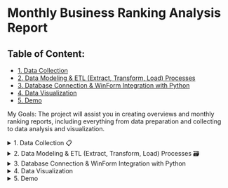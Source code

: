 # Monthly Business Ranking Analysis Report

## Table of Content:
- [1. Data Collection](#1-data-collection)
- [2. Data Modeling & ETL (Extract, Transform, Load) Processes](#2-data-preparation--transformation)
- [3. Database Connection & WinForm Integration with Python](#3-data-model)
- [4. Data Visualization](#4-data-visualization)
- [5. Demo](#5-demo)

My Goals: The project will assist you in creating overviews and monthly ranking reports, including everything from data preparation and collecting to data analysis and visualization.

<details>
    <summary id="1-data-collection">1. Data Collection 📋</summary>
    
* Choose file CSV on your desk to import data into DBeaver CE 📁 :
  
  <div align="center">
    <img src="https://github.com/user-attachments/assets/efd48115-7814-4a26-95e8-3888e5fc8bf9" alt="Choose file CSV" />
    <p><em>Choose file csv on computer</em></p>
  </div>

* Table Mapping 📊:
  
  <div align="center">
    <img src="https://github.com/user-attachments/assets/5d69790d-6fc3-44ac-906e-80bdde5722fa"/>
    <p><em>fact_kpi_month_raw_data_202402020653.csv</em></p>
  </div>

  <div align="center">
    <img src="https://github.com/user-attachments/assets/cb92c316-dc1b-4aa2-886e-8083ab18a992"/>
    <p><em>fact_txn_month_raw_data_202402020504.csv</em></p>
  </div>

  <div align="center">
    <img src="https://github.com/user-attachments/assets/d313d5aa-2bad-4330-bf86-82b124e0fde6"/>
    <p><em>dim_structure.csv</em></p>
  </div>

  <div align="center">
    <img src="https://github.com/user-attachments/assets/3fba2db3-8ae1-4d7d-a9a4-f95e7e26b6f7"/>
    <p><em>dim_pos.csv</em></p>
  </div>

   <div align="center">
    <img src="https://github.com/user-attachments/assets/c5dc163c-71a4-498b-bb16-4a219e01340c"/>
    <p><em>kpi_asm_data_202305.csv</em></p>
  </div>

<span>**Note**</span>: When querying, you can modify the target columns to the name columns of your choice. However, you must select the target type depending on the source type since it directly affects the table data in dbeaver-ce.
  
* Loading⏳:
  
<div align="center">
  <img src="https://github.com/user-attachments/assets/6e9c16ea-3cee-4a0b-824a-03db34adf42c" alt="loading file .csv" />
  <p><em>loading file .csv</em></p>
</div>

<span>**However**</span>, if there is a problem, you should remove the actual table from dbeaver-ce and restart the procedure. You can get in touch with me for assistance.

<div align="center">
  <img src="https://github.com/user-attachments/assets/2ae9e380-d3d8-450f-8b3c-2248045641b4" alt="the screen following a successful import" />
  <p><em>the screen following a successful import</em></p>
</div>

</details>


<details>
  <summary id="2-data-preparation--transformation">2. Data Modeling & ETL (Extract, Transform, Load) Processes 🗃️ </summary>
    
* You need to create physical, we will 2 folder including: summary (tổng hợp) and ranking (xếp hạng)
    * Summary(tổng hợp):
  
      - You may view the code postgres by click this [here](https://github.com/phucnguyen140502/Monthly-Business-Ranking-Report/tree/main/script/t%C3%B4ng%20h%E1%BB%A3p). After the creating the physical table for the summary, this is the query you should use:
        
      - It the query when you finish create physical table for summary:
     
        ```sql
        SELECT * FROM results r;
        ```

              
          
      <div align="center">
      <img src="https://github.com/user-attachments/assets/2cc7e639-88d1-499e-a320-ab5d39190399"/>
       <p><em>the results for summary</em></p>
     </div>

      
    * Ranking (xếp hạng):
      
      - You may view the code postgres by click this [here](https://github.com/phucnguyen140502/Monthly-Business-Ranking-Report/tree/main/script/x%E1%BA%BFp%20h%E1%BA%A1ng). After the creating the physical table for the summary, this is the query you should use:
        
      - It the query when you finish create physical table for ranking:
     
        ```sql
        SELECT * FROM xep_hang xh;
        ```
            
        
      <div align="center">
      <img src="https://github.com/user-attachments/assets/95c07a25-c261-4091-a8f7-7cf7c754fd2d"/>
       <p><em>the results for ranking</em></p>
     </div>


</details>

<details>
  <summary id="3-data-model">3. Database Connection & WinForm Integration with Python</summary>
    
* Connect With Postgres:
    ```python

    def test_connection():
        dbname = dbname_entry.get()
        user = user_entry.get()
        host = host_entry.get()
        password = password_entry.get()
        port = port_entry.get()
    
        password = urllib.parse.quote_plus(password)
        connection_string = f"postgresql://{user}:{password}@{host}:{port}/{dbname}"
        
        try:
            engine = create_engine(connection_string)
            connection = engine.connect()
            connection.close()
            connection_status.config(text="Connected successfully", foreground="green")
            messagebox.showinfo("Connection Success", "Successfully connected to the database!")
        except Exception as e:
            connection_status.config(text="Connection failed", foreground="red")
            messagebox.showerror("Connection Error", f"Failed to connect to the database:\n{str(e)}")

    def connect_postgres(query, connection_details):
        """
        Kết nối với PostgreSQL thông qua SQLAlchemy và lấy dữ liệu theo query.
        """
        engine = create_engine(connection_details)
        df = pd.read_sql_query(query, engine)
        engine.dispose()
        return df
    ```
    
* Update excel BCTH & BCXH:

    ```python
    def update_excel_BCTH_with_postgres_data(excel_file, sheet_name, query, connection_details, criteria_column='criteria'):
        """
        Kiểm tra dữ liệu trong cột A của tệp Excel và ghi dữ liệu từ PostgreSQL vào bắt đầu từ hàng 4.
        """
        # Load the Excel file and the specific sheet
        workbook = load_workbook(excel_file)
        sheet = workbook[sheet_name]
        
        # Get the criteria column from PostgreSQL
        criteria_df = connect_postgres(query, connection_details)
        # print(criteria_df)
        criteria_list = criteria_df[criteria_column].tolist()
        # print(criteria_list)
        # Iterate through each cell in column A starting from row 4
        for row in sheet.iter_rows(min_row=4, min_col=1, max_col=1):
            cell_value = row[0].value
            if cell_value in criteria_list:
                # Get the row index
                row_index = row[0].row
                # Update the cells in this row with the data from PostgreSQL
                for col_index, value in enumerate(criteria_df.loc[criteria_df[criteria_column] == cell_value].values.flatten(), start=1):
                    sheet.cell(row=row_index, column=col_index, value=value)
        
        # Save the workbook
        workbook.save(excel_file)

    def update_excel_BCXH_with_postgres_data(excel_file, sheet_name, query, connection_details):
        """
        Ghi dữ liệu từ PostgreSQL vào tệp Excel bắt đầu từ hàng 3.
        """
        # Load the Excel file and the specific sheet
        workbook = load_workbook(excel_file)
        sheet = workbook[sheet_name]
        
        # Get the data from PostgreSQL
        data_df = connect_postgres(query, connection_details)
        
        # Start writing from the 3rd row in the Excel sheet
        start_row = 3
        
        for row_idx, row in data_df.iterrows():
            for col_idx, value in enumerate(row, start=1):
                sheet.cell(row=row_idx + start_row, column=col_idx, value=value)
        
        # Save the workbook
        workbook.save(excel_file)
    ```
    
* Winform:

    ```python
    root = tk.Tk()
    root.title("Report Kinh Doanh")
    root.geometry("450x400")
    
    frame = ttk.Frame(root, padding="10")
    frame.grid(row=0, column=0, sticky=(tk.W, tk.E, tk.N, tk.S))
    root.columnconfigure(0, weight=1)
    root.rowconfigure(0, weight=1)
    
    ttk.Label(frame, text="Connection Info").grid(column=0, row=0, columnspan=2, sticky=tk.W)
    
    entry_width = 25
    
    ttk.Label(frame, text="DBname").grid(column=0, row=1, sticky=tk.W)
    dbname_entry = ttk.Entry(frame, width=entry_width)
    dbname_entry.grid(column=0, row=2, sticky=tk.W, padx=(0, 5))
    
    ttk.Label(frame, text="User").grid(column=1, row=1, sticky=tk.W)
    user_entry = ttk.Entry(frame, width=entry_width)
    user_entry.grid(column=1, row=2, sticky=tk.W)
    
    ttk.Label(frame, text="Host").grid(column=0, row=3, sticky=tk.W)
    host_entry = ttk.Entry(frame, width=entry_width)
    host_entry.grid(column=0, row=4, sticky=tk.W, padx=(0, 5))
    
    ttk.Label(frame, text="Password").grid(column=1, row=3, sticky=tk.W)
    password_entry = ttk.Entry(frame, width=entry_width, show="*")
    password_entry.grid(column=1, row=4, sticky=tk.W)
    
    ttk.Label(frame, text="Port").grid(column=0, row=5, sticky=tk.W)
    port_entry = ttk.Entry(frame, width=entry_width)
    port_entry.grid(column=0, row=6, sticky=tk.W, padx=(0, 5))
    
    ttk.Button(frame, text="Test Connection", command=test_connection).grid(column=1, row=6, sticky=tk.E)
    
    connection_status = ttk.Label(frame, text="")
    connection_status.grid(column=0, row=7, columnspan=2, sticky=tk.W)
    
    # Checkboxes to select which sheets to update
    var_template_BCTH = tk.BooleanVar()
    var_template_BCXH = tk.BooleanVar()
    
    ttk.Checkbutton(frame, text="Update template_BCTH", variable=var_template_BCTH).grid(column=0, row=8, columnspan=2, sticky=tk.W)
    ttk.Checkbutton(frame, text="Update template_BCXH", variable=var_template_BCXH).grid(column=0, row=9, columnspan=2, sticky=tk.W)
    
    ttk.Button(frame, text="Export", command=export).grid(column=1, row=10, sticky=tk.E)
    
    frame.columnconfigure(0, weight=1)
    frame.columnconfigure(1, weight=1)
    
    root.mainloop()
    ```

* Export:
         
    ```python
    
    def export():
        dbname = dbname_entry.get()
        user = user_entry.get()
        host = host_entry.get()
        password = password_entry.get()
        port = port_entry.get()
        
        password = urllib.parse.quote_plus(password)
        connection_string = f'postgresql://{user}:{password}@{host}:{port}/{dbname}'
        
        try:
        
            excel_file = 'template_report_kinh_doanh.xlsx'
        
            if var_template_BCTH.get():
                query1 = "SELECT * FROM xep_hang_kinh_doanh.results"
                sheet_name1 = 'template_BCTH'
                update_excel_BCTH_with_postgres_data(excel_file, sheet_name1, query1, connection_string)
            
            if var_template_BCXH.get():
                query2 = "SELECT * FROM xep_hang_kinh_doanh.xep_hang"
                sheet_name2 = 'template_BCXH'
                update_excel_BCXH_with_postgres_data(excel_file, sheet_name2, query2, connection_string)
            
            messagebox.showinfo("Success", "Report generated successfully!")
        except Exception as e:
            messagebox.showerror("Error", f"Failed to generate report:\n{str(e)}")
    ```

* Results:
  <div align="center">
      <img src="https://github.com/user-attachments/assets/b1efe68b-72b6-4d92-b346-23ded147846c"/>
       <p><em>Winform Screen</em></p>
     </div>
  

</details>

<details>
  <summary id="4-data-visualization">4. Data Visualization</summary>
<div align="center">
<img src="https://github.com/user-attachments/assets/426dd3b0-02fa-41ec-8a2f-2dce80e9f861"/>
   <p><em>Bao Cao Tong Hop</em></p>
 </div>

<div align="center">
<img src="https://github.com/user-attachments/assets/32ae03c1-447f-4ba2-b79c-5df873fe7a70"/>
<p><em>Bao Cao Xếp Hạng</em></p>
</div>

</details>

<details>
  <summary id="5-demo">5. Demo</summary>

https://github.com/user-attachments/assets/9e9fca5b-a12a-48bf-af1e-5d16cda652a2

<p><em>Demo project</em></p>

</details>

